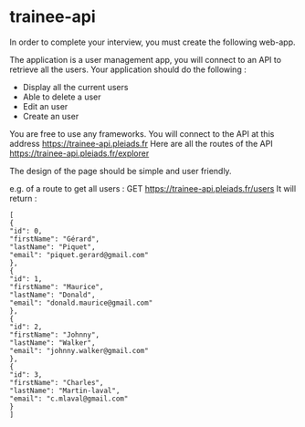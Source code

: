 # trainee-api

In order to complete your interview, you must create the following web-app.

The application is a user management app, you will connect to an API to retrieve all the users. Your application should do the following :

- Display all the current users
- Able to delete a user
- Edit an user
- Create an user

You are free to use any frameworks.
You will connect to the API at this address https://trainee-api.pleiads.fr
Here are all the routes of the API  https://trainee-api.pleiads.fr/explorer

The design of the page should be simple and user friendly.

e.g. of a route to get all users :
GET https://trainee-api.pleiads.fr/users 
It will return :
```
[
{
"id": 0,
"firstName": "Gérard",
"lastName": "Piquet",
"email": "piquet.gerard@gmail.com"
},
{
"id": 1,
"firstName": "Maurice",
"lastName": "Donald",
"email": "donald.maurice@gmail.com"
},
{
"id": 2,
"firstName": "Johnny",
"lastName": "Walker",
"email": "johnny.walker@gmail.com"
},
{
"id": 3,
"firstName": "Charles",
"lastName": "Martin-laval",
"email": "c.mlaval@gmail.com"
}
]
```
